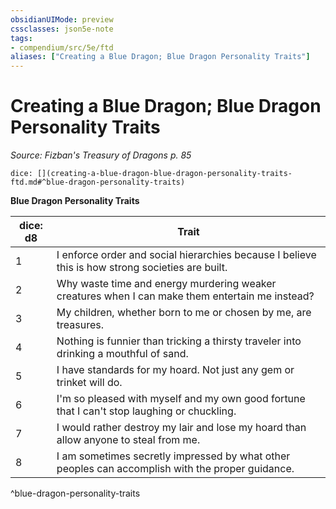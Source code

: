 ```yaml
---
obsidianUIMode: preview
cssclasses: json5e-note
tags:
- compendium/src/5e/ftd
aliases: ["Creating a Blue Dragon; Blue Dragon Personality Traits"]
---
```

# Creating a Blue Dragon; Blue Dragon Personality Traits
*Source: Fizban's Treasury of Dragons p. 85* 

`dice: [](creating-a-blue-dragon-blue-dragon-personality-traits-ftd.md#^blue-dragon-personality-traits)`

**Blue Dragon Personality Traits**

| dice: d8 | Trait |
|----------|-------|
| 1 | I enforce order and social hierarchies because I believe this is how strong societies are built. |
| 2 | Why waste time and energy murdering weaker creatures when I can make them entertain me instead? |
| 3 | My children, whether born to me or chosen by me, are treasures. |
| 4 | Nothing is funnier than tricking a thirsty traveler into drinking a mouthful of sand. |
| 5 | I have standards for my hoard. Not just any gem or trinket will do. |
| 6 | I'm so pleased with myself and my own good fortune that I can't stop laughing or chuckling. |
| 7 | I would rather destroy my lair and lose my hoard than allow anyone to steal from me. |
| 8 | I am sometimes secretly impressed by what other peoples can accomplish with the proper guidance. |
^blue-dragon-personality-traits
